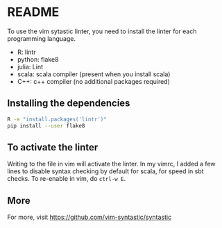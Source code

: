 # README

To use the vim sytastic linter, you need to install the linter for each
programming language.

- R: lintr
- python: flake8
- julia: Lint
- scala: scala compiler (present when you install scala)
- C++: c++ compiler (no additional packages required)

## Installing the dependencies
```bash
R -e "install.packages('lintr')"
pip install --user flake8
```

## To activate the linter
Writing to the file in vim will activate the linter.
In my vimrc, I added a few lines to disable syntax checking
by default for scala, for speed in sbt checks. To re-enable in vim,
do `ctrl-w E`.

## More
For more, visit https://github.com/vim-syntastic/syntastic


